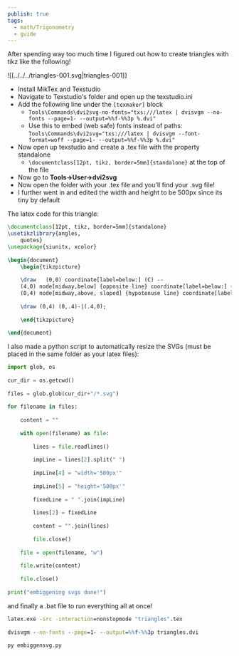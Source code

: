 ```yaml
---  
publish: true  
tags:  
  - math/Trigonometry  
  - guide  
---  
```

  
After spending way too much time I figured out how to create triangles with tikz like the following!  
  
  
  
![[../../../triangles-001.svg|triangles-001]]  
  
  
- Install MikTex and Texstudio  
- Navigate to Texstudio's folder and open up the texstudio.ini  
- Add the following line under the `[texmaker]` block  
	- `Tools\Commands\dvi2svg-no-fonts="txs:///latex | dvisvgm --no-fonts --page=1- --output=%%f-%%3p %.dvi"`  
	- Use this to embed (web safe) fonts instead of paths: `Tools\Commands\dvi2svg="txs:///latex | dvisvgm --font-format=woff --page=1- --output=%%f-%%3p %.dvi"`  
- Now open up texstudio and create a .tex file with the property standalone  
	- `\documentclass[12pt, tikz, border=5mm]{standalone}` at the top of the file  
- Now go to **Tools->User->dvi2svg**  
- Now open the folder with your .tex file and you'll find your .svg file!  
- I further went in and edited the width and height to be 500px since its tiny by default  
  
  
The latex code for this triangle:  
```latex  
\documentclass[12pt, tikz, border=5mm]{standalone}  
\usetikzlibrary{angles,  
	quotes}  
\usepackage{siunitx, xcolor}  
  
\begin{document}  
	\begin{tikzpicture}  
	  
	\draw   (0,0) coordinate[label=below:] (C) --    
	(4,0) node[midway,below] {opposite line} coordinate[label=below:] (B) --    
	(0,4) node[midway,above, sloped] {hypotenuse line} coordinate[label=above:POV Angle] (A) -- cycle node[below,midway,sloped] {adjacent line};    
   
	\draw (0,4) (0,.4)-|(.4,0);    
	  
	\end{tikzpicture}    
	  
\end{document}  
```  
  
I also made a python script to automatically resize the SVGs (must be placed in the same folder as your latex files):  
  
```python  
import glob, os  
  
cur_dir = os.getcwd()  
  
files = glob.glob(cur_dir+"/*.svg")  
  
for filename in files:  
  
    content = ""  
  
    with open(filename) as file:  
  
        lines = file.readlines()  
  
        impLine = lines[2].split(" ")  
  
        impLine[4] = "width='500px'"  
  
        impLine[5] = "height='500px'"  
  
        fixedLine = " ".join(impLine)  
  
        lines[2] = fixedLine    
  
        content = "".join(lines)  
  
        file.close()  
  
    file = open(filename, "w")  
  
    file.write(content)  
  
    file.close()  
  
print("embiggening svgs done!")  
```  
  
and finally a .bat file to run everything all at once!  
```bat  
latex.exe -src -interaction=nonstopmode "triangles".tex  
  
dvisvgm --no-fonts --page=1- --output=%%f-%%3p triangles.dvi  
  
py embiggensvg.py  
```  
